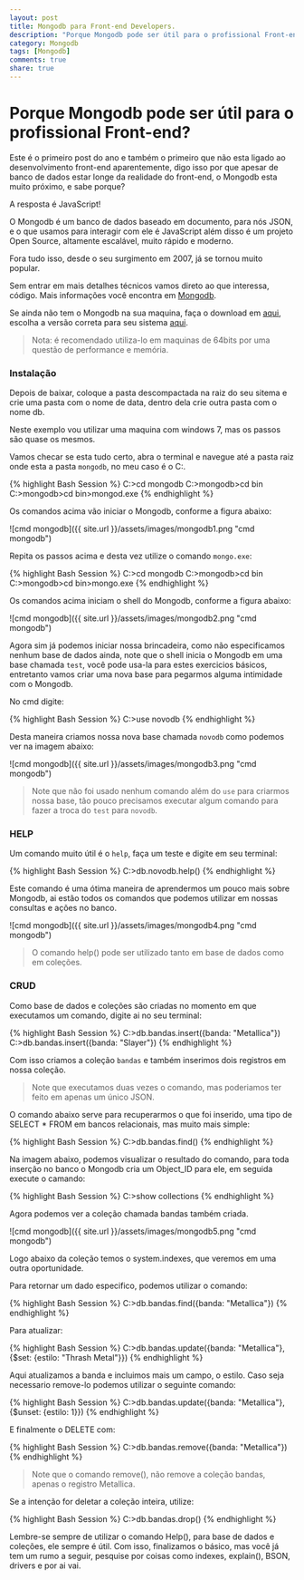 ```yaml
---
layout: post
title: Mongodb para Front-end Developers.
description: "Porque Mongodb pode ser útil para o profissional Front-end."
category: Mongodb
tags: [Mongodb]
comments: true
share: true
---
```

# Porque Mongodb pode ser útil para o profissional Front-end?
Este é o primeiro post do ano e também o primeiro que não esta ligado ao desenvolvimento front-end aparentemente, digo isso por que apesar de banco de dados estar longe da realidade do front-end, o Mongodb esta muito próximo, e sabe porque?

A resposta é JavaScript!

O Mongodb é um banco de dados baseado em documento, para nós JSON, e o que usamos para interagir com ele é JavaScript além disso é um projeto Open Source, altamente escalável, muito rápido e moderno.

Fora tudo isso, desde o seu surgimento em 2007, já se tornou muito popular.

Sem entrar em mais detalhes técnicos vamos direto ao que interessa, código. Mais informações você encontra em [Mongodb](http://www.mongodb.org/).

Se ainda não tem o Mongodb na sua maquina, faça o download em [aqui](http://www.mongodb.org/downloads), escolha a versão correta para seu sistema [aqui](http://www.mongodb.org/downloads).

> Nota: é recomendado utiliza-lo em maquinas de 64bits por uma questão de performance e memória.

### Instalação

Depois de baixar, coloque a pasta descompactada na raiz do seu sitema e crie uma pasta com o nome de data, dentro dela crie outra pasta com o nome db.

Neste exemplo vou utilizar uma maquina com windows 7, mas os passos são quase os mesmos.

Vamos checar se esta tudo certo, abra o terminal e navegue até a pasta raiz onde esta a pasta `mongodb`, no meu caso é o C:.

{% highlight Bash Session %}
	C:\>cd mongodb
	C:\>mongodb>cd bin
	C:\>mongodb>cd bin>mongod.exe
{% endhighlight %}

Os comandos acima vão iniciar o Mongodb, conforme a figura abaixo:

![cmd mongodb]({{ site.url }}/assets/images/mongodb1.png "cmd mongodb")

Repita os passos acima e desta vez utilize o comando `mongo.exe`:

{% highlight Bash Session %}
	C:\>cd mongodb
	C:\>mongodb>cd bin
	C:\>mongodb>cd bin>mongo.exe
{% endhighlight %}

Os comandos acima iniciam o shell do Mongodb, conforme a figura abaixo:

![cmd mongodb]({{ site.url }}/assets/images/mongodb2.png "cmd mongodb")

Agora sim já podemos iniciar nossa brincadeira, como não especificamos nenhum base de dados ainda, note que o shell inicia o Mongodb em uma base chamada `test`, você pode usa-la para estes exercicios básicos, entretanto vamos criar uma nova base para pegarmos alguma intimidade com o Mongodb.

No cmd digite:

{% highlight Bash Session %}
	C:\>use novodb
{% endhighlight %}

Desta maneira criamos nossa nova base chamada `novodb` como podemos ver na imagem abaixo:

![cmd mongodb]({{ site.url }}/assets/images/mongodb3.png "cmd mongodb")

> Note que não foi usado nenhum comando além do `use` para criarmos nossa base, tão pouco precisamos executar algum comando para fazer a troca do `test` para `novodb`.

### HELP

Um comando muito útil é o `help`, faça um teste e digite em seu terminal:

{% highlight Bash Session %}
	C:\>db.novodb.help()
{% endhighlight %}

Este comando é uma ótima maneira de aprendermos um pouco mais sobre Mongodb, ai estão todos os comandos que podemos utilizar em nossas consultas e ações no banco.

![cmd mongodb]({{ site.url }}/assets/images/mongodb4.png "cmd mongodb")

> O comando help() pode ser utilizado tanto em base de dados como em coleções.

### CRUD

Como base de dados e coleções são criadas no momento em que executamos um comando, digite ai no seu terminal:

{% highlight Bash Session %}
	C:\>db.bandas.insert({banda: "Metallica"})
	C:\>db.bandas.insert({banda: "Slayer"})
{% endhighlight %}

Com isso criamos a coleção `bandas` e também inserimos dois registros em nossa coleção.

> Note que executamos duas vezes o comando, mas poderiamos ter feito em apenas um único JSON.

O comando abaixo serve para recuperarmos o que foi inserido, uma tipo de SELECT * FROM em bancos relacionais, mas muito mais simple:

{% highlight Bash Session %}
	C:\>db.bandas.find()
{% endhighlight %}

Na imagem abaixo, podemos visualizar o resultado do comando, para toda inserção no banco o Mongodb cria um Object_ID para ele, em seguida execute o camando:

{% highlight Bash Session %}
	C:\>show collections
{% endhighlight %}

Agora podemos ver a coleção chamada bandas também criada.

![cmd mongodb]({{ site.url }}/assets/images/mongodb5.png "cmd mongodb")

Logo abaixo da coleção temos o system.indexes, que veremos em uma outra oportunidade.

Para retornar um dado especifico, podemos utilizar o comando:

{% highlight Bash Session %}
	C:\>db.bandas.find({banda: "Metallica"})
{% endhighlight %}

Para atualizar:

{% highlight Bash Session %}
	C:\>db.bandas.update({banda: "Metallica"}, {$set: {estilo: "Thrash Metal"}})
{% endhighlight %}

Aqui atualizamos a banda e incluimos mais um campo, o estilo.
Caso seja necessario remove-lo podemos utilizar o seguinte comando:

{% highlight Bash Session %}
	C:\>db.bandas.update({banda: "Metallica"}, {$unset: {estilo: 1}})
{% endhighlight %}

E finalmente o DELETE com:

{% highlight Bash Session %}
	C:\>db.bandas.remove({banda: "Metallica"})
{% endhighlight %}

> Note que o comando remove(), não remove a coleção bandas, apenas o registro Metallica.

Se a intenção for deletar a coleção inteira, utilize:

{% highlight Bash Session %}
	C:\>db.bandas.drop()
{% endhighlight %}

Lembre-se sempre de utilizar o comando Help(), para base de dados e coleções, ele sempre é útil.
Com isso, finalizamos o básico, mas você já tem um rumo a seguir, pesquise por coisas como indexes, explain(), BSON, drivers e por ai vai.
